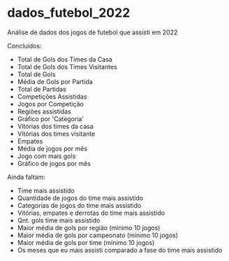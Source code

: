 # dados_futebol_2022
Análise de dados dos jogos de futebol que assisti em 2022

Concluídos:
- Total de Gols dos Times da Casa
- Total de Gols dos Times Visitantes
- Total de Gols
- Média de Gols por Partida
- Total de Partidas
- Competições Assistidas
- Jogos por Competição
- Regiões assistidas
- Gráfico por 'Categoria'
- Vitórias dos times da casa
- Vitórias dos times visitante
- Empates
- Média de jogos por mês
- Jogo com mais gols
- Gráfico de jogos por mês

Ainda faltam:
- Time mais assistido
- Quantidade de jogos do time mais assistido
- Categorias de jogos do time mais assistido
- Vitórias, empates e derrotas do time mais assistido
- Qnt. gols time mais assistido
- Maior média de gols por região (mínimo 10 jogos)
- Maior média de gols por campeonato (mínimo 10 jogos)
- Maior média de gols por time (mínimo 10 jogos)
- Os meses que eu mais assisti comparado a fase do time mais assistido